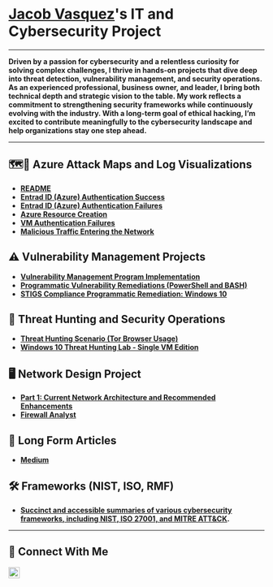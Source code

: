 # <a href="https://www.linkedin.com/in/jacob-vasquez-b46056257/">Jacob Vasquez</a>'s IT and Cybersecurity Project 

---

**Driven by a passion for cybersecurity and a relentless curiosity for solving complex challenges, I thrive in hands-on projects that dive deep into threat detection, vulnerability management, and security operations. As an experienced professional, business owner, and leader, I bring both technical depth and strategic vision to the table. My work reflects a commitment to strengthening security frameworks while continuously evolving with the industry. With a long-term goal of ethical hacking, I’m excited to contribute meaningfully to the cybersecurity landscape and help organizations stay one step ahead.**

---
## 🗺️🧭 Azure Attack Maps and Log Visualizations  

- **[README](https://github.com/jacobvasquez92/Attack-Maps-and-Log-Visualizations/blob/main/README.md)**
- **[Entrad ID (Azure) Authentication Success](https://github.com/jacobvasquez92/Attack-Maps-and-Log-Visualizations/blob/main/Entrada%20ID%20(Azure)%20Authentication%20Success.md)**
- **[Entrad ID (Azure) Authentication Failures](https://github.com/jacobvasquez92/Attack-Maps-and-Log-Visualizations/blob/main/Entrada%20ID%20(Azure)%20Authentication%20Failures.md)**
- **[Azure Resource Creation](https://github.com/jacobvasquez92/Attack-Maps-and-Log-Visualizations/blob/main/Azure%20Resource%20Creation.md)**
- **[VM Authentication Failures](https://github.com/jacobvasquez92/Attack-Maps-and-Log-Visualizations/blob/main/VM%20Authentication%20Failures.md)**
- **[Malicious Traffic Entering the Network](https://github.com/jacobvasquez92/Attack-Maps-and-Log-Visualizations/blob/main/Malicious-Traffic.md)**

## ⚠️ Vulnerability Management Projects

- **[Vulnerability Management Program Implementation](https://github.com/jacobvasquez92/vulnerability-management-program/blob/main/README.md)**
- **[Programmatic Vulnerability Remediations (PowerShell and BASH)](https://github.com/jacobvasquez92/programmatic-vulnerability-remediations)**
- **[STIGS Compliance Programmatic Remediation: Windows 10](https://github.com/jacobvasquez92/jacobvasquez92/tree/main/STIGS)**

## 🚨 Threat Hunting and Security Operations

- **[Threat Hunting Scenario (Tor Browser Usage)](https://github.com/jacobvasquez92/threat-hunting-scenario-tor)**
- **[Windows 10 Threat Hunting Lab - Single VM Edition](https://github.com/jacobvasquez92/Hunting-the-Enemy-Within-Simulated-Adversary-Activity/blob/main/README.md)**
## 🖥️ Network Design Project  
- **[Part 1: Current Network Architecture and Recommended Enhancements](https://github.com/jacobvasquez92/Network-Design-Part-1/blob/main/README.md)**
-  [**Firewall Analyst**](https://github.com/jacobvasquez92/Firewall-Monitoring-Daily-Duties.md) 
## :newspaper: Long Form Articles
- **[Medium](https://medium.com/@rocksglass92)**

## 🛠️ Frameworks (NIST, ISO, RMF)   
- **[Succinct and accessible summaries of various cybersecurity frameworks, including NIST, ISO 27001, and MITRE ATT&CK](https://github.com/jacobvasquez92/cybersecurity-framework-summaries/tree/main).**


<hr/>

## 🤳 Connect With Me


[<img align="left" alt="___________ | LinkedIn" width="22px" src="https://cdn.jsdelivr.net/npm/simple-icons@v3/icons/linkedin.svg" />][linkedin]





[linkedin]: https://linkedin.com/in/jacob-vasquez-b46056257

<!--
<img width="35" alt="image" src="https://github.com/user-attachments/assets/2f41c7cd-5ea8-4475-b451-a37161b6c3fb"> 
<img width="35" alt="image" src="https://github.com/user-attachments/assets/77649969-9910-4994-8b96-74a116cfb2a8">
